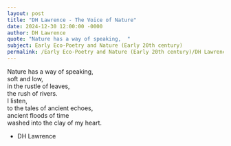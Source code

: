 ```yaml
---
layout: post
title: "DH Lawrence - The Voice of Nature"
date: 2024-12-30 12:00:00 -0000
author: DH Lawrence
quote: "Nature has a way of speaking,  "
subject: Early Eco-Poetry and Nature (Early 20th century)
permalink: /Early Eco-Poetry and Nature (Early 20th century)/DH Lawrence/DH Lawrence - The Voice of Nature
---
```


Nature has a way of speaking,  
 soft and low,  
 in the rustle of leaves,  
 the rush of rivers.  
 I listen,  
 to the tales of ancient echoes,  
 ancient floods of time  
 washed into the clay of my heart.

- DH Lawrence
